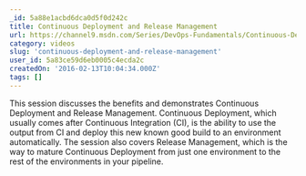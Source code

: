 ```yaml
---
_id: 5a88e1acbd6dca0d5f0d242c
title: Continuous Deployment and Release Management
url: https://channel9.msdn.com/Series/DevOps-Fundamentals/Continuous-Deployment-and-Release-Management
category: videos
slug: 'continuous-deployment-and-release-management'
user_id: 5a83ce59d6eb0005c4ecda2c
createdOn: '2016-02-13T10:04:34.000Z'
tags: []
---
```


This session discusses the benefits and demonstrates Continuous Deployment and Release Management. Continuous Deployment, which usually comes after Continuous Integration (CI), is the ability to use the output from CI and deploy this new known good build to an environment automatically. The session also covers Release Management, which is the way to mature Continuous Deployment from just one environment to the rest of the environments in your pipeline.
